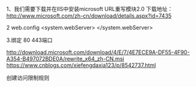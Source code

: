 1、我们需要下载并在IIS中安装microsoft URL重写模块2.0
下载地址：http://www.microsoft.com/zh-cn/download/details.aspx?id=7435 

2
web.config
 <system.webServer>
		<rewrite>
			<rules>
				<rule name="redirec to https" stopProcessing="true">
					<match url="(.*)" />
					<conditions>
                            <add input="{HTTPS}" pattern="^OFF$" />
					</conditions>
					<action type="Redirect" url="https://{HTTP_HOST}/{R:1}" redirectType="Permanent" />
				</rule>
			</rules>
		</rewrite>
</system.webServer>

3.绑定  80  443端口

http://download.microsoft.com/download/4/E/7/4E7ECE9A-DF55-4F90-A354-B497072BDE0A/rewrite_x64_zh-CN.msi
https://www.cnblogs.com/xiefengdaxia123/p/8542737.html


创建访问限制规则
<rewrite>
  <rules>
    <rule name="Fail bad requests">
      <match url=".*"/>
      <conditions>
        <add input="{HTTP_HOST}" pattern="localhost" negate="true" />
      </conditions>
      <action type="AbortRequest" />
    </rule>
    <rule name="Redirect from blog">
      <match url="^blog/([_0-9a-z-]+)/([0-9]+)" />
      <action type="Redirect" url="article/{R:2}/{R:1}" redirectType="Found" />
    </rule>
    <rule name="Rewrite to article.aspx">
      <match url="^article/([0-9]+)/([_0-9a-z-]+)" />
      <action type="Rewrite" url="article.aspx?id={R:1}&amp;title={R:2}" />
    </rule>
  </rules>
</rewrite>
